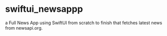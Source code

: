 # swiftui_newsappp
a Full News App using SwiftUI from scratch to finish that fetches latest news from newsapi.org.
